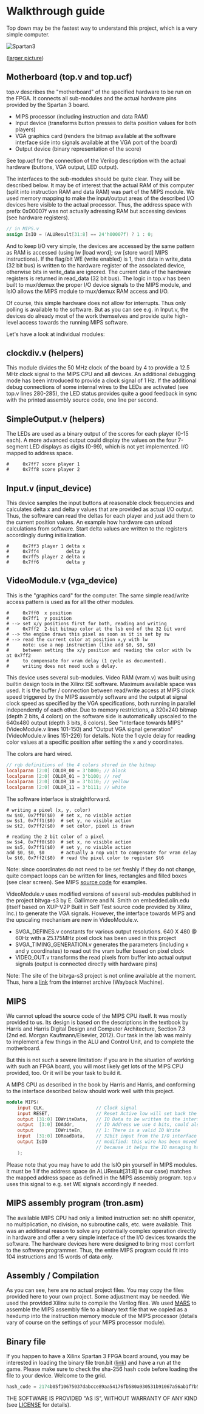 Walkthrough guide
=================
Top down may be the fastest way to understand this project, which is a very simple computer.

![Spartan3][spartan3_small]

([larger picture][spartan3_large])

Motherboard (top.v and top.ucf)
-------------------------------
top.v describes the "motherboard" of the specified hardware to be run on the FPGA. It connects all sub-modules and the actual hardware pins provided by the Spartan 3 board.
- MIPS processor (including instruction and data RAM)
- Input device (transforms button presses to delta position values for both players)
- VGA graphics card (renders the bitmap available at the software interface side into signals available at the VGA port of the board)
- Output device (binary representation of the score)

See top.ucf for the connection of the Verilog description with the actual hardware (buttons, VGA output, LED output).

The interfaces to the sub-modules should be quite clear. They will be described below. It may be of interest that the actual RAM of this computer (split into instruction RAM and data RAM) was part of the MIPS module. We used memory mapping to make the input/output areas of the described I/O devices here visible to the actual processor. Thus, the address space with prefix 0x00007f was not actually adressing RAM but accessing devices (see hardware registers).
```verilog
// in MIPS.v
assign IsIO = (ALUResult[31:8] == 24'h00007f) ? 1 : 0;
```
And to keep I/O very simple, the devices are accessed by the same pattern as RAM is accessed (using lw [load word]; sw [store word] MIPS instructions). If the flag/bit WE (write enabled) is 1, then data in write_data (32 bit bus) is written to the hardware register of the associated device, otherwise bits in write_data are ignored. The current data of the hardware registers is returned in read_data (32 bit bus). The logic in top.v has been built to mux/demux the proper I/O device signals to the MIPS module, and IsIO allows the MIPS module to mux/demux RAM access and I/O.

Of course, this simple hardware does not allow for interrupts. Thus only polling is available to the software. But as you can see e.g. in Input.v, the devices do already most of the work themselves and provide quite high-level access towards the running MIPS software.

Let's have a look at individual modules:

clockdiv.v (helpers)
--------------------
This module divides the 50 MHz clock of the board by 4 to provide a 12.5 MHz clock signal to the MIPS CPU and all devices. An additional debugging mode has been introduced to provide a clock signal of 1 Hz. If the additional debug connections of some internal wires to the LEDs are activated (see top.v lines 280-285), the LED status provides quite a good feedback in sync with the printed assembly source code, one line per second.

SimpleOutput.v (helpers)
------------------------
The LEDs are used as a binary output of the scores for each player (0-15 each). A more advanced output could display the values on the four 7-segment LED displays as digits (0-99), which is not yet implemented.
I/O mapped to address space.
```MIPS_assembly
#     0x7ff7 score player 1
#     0x7ff8 score player 2
```

Input.v (input_device)
----------------------
This device samples the input buttons at reasonable clock frequencies and calculates delta x and delta y values that are provided as actual I/O output. Thus, the software can read the deltas for each player and just add them to the current position values. An example how hardware can unload calculations from software. Start delta values are written to the registers accordingly during initialization.
```MIPS_assembly
#     0x7ff3 player 1 delta x
#     0x7ff4          delta y
#     0x7ff5 player 2 delta x
#     0x7ff6          delta y
```

VideoModule.v (vga_device)
--------------------------
This is the "graphics card" for the computer. The same simple read/write access pattern is used as for all the other modules.
```MIPS_assembly
#     0x7ff0  x position
#     0x7ff1  y position
# --> set x/y positions first for both, reading and writing
#     0x7ff2  2-bit bitmap color at the lsb end of the 32 bit word
# --> the engine draws this pixel as soon as it is set by sw
# --> read the current color at position x,y with lw
#     note: use a nop instruction (like add $0, $0, $0)
#     between setting the x/y position and reading the color with lw at 0x7ff2
#     to compensate for vram delay (1 cycle as documented).
#     writing does not need such a delay.
```

This device uses several sub-modules. Video RAM (vram.v) was built using builtin design tools in the Xilinx ISE software. Maximum available space was used. It is the buffer / connection between read/write access at MIPS clock speed triggered by the MIPS assembly software and the output at signal clock speed as specified by the VGA specifications, both running in parallel independently of each other. Due to memory restrictions, a 320x240 bitmap (depth 2 bits, 4 colors) on the software side is automatically upscaled to the 640x480 output (depth 3 bits, 8 colors). See "Interface towards MIPS" (VideoModule.v lines 101-150) and "Output VGA signal generation" (VideoModule.v lines 151-226) for details. Note the 1 cycle delay for reading color values at a specific position after setting the x and y coordinates.

The colors are hard wired.
```Verilog
// rgb definitions of the 4 colors stored in the bitmap
localparam [2:0] COLOR_00 = 3'b000; // black
localparam [2:0] COLOR_01 = 3'b100; // red
localparam [2:0] COLOR_10 = 3'b110; // yellow
localparam [2:0] COLOR_11 = 3'b111; // white
```

The software interface is straightforward.
```MIPS_assembly
# writing a pixel (x, y, color)
sw $s0, 0x7ff0($0)  # set x, no visible action
sw $s1, 0x7ff1($0)  # set y, no visible action
sw $t2, 0x7ff2($0)  # set color, pixel is drawn

# reading the 2 bit color of a pixel
sw $s4, 0x7ff0($0)  # set x, no visible action
sw $s5, 0x7ff1($0)  # set y, no visible action
add $0, $0, $0      # actually a nop wait to compensate for vram delay
lw $t6, 0x7ff2($0)  # read the pixel color to register $t6
```

Note: since coordinates do not need to be set freshly if they do not change, quite compact loops can be written for lines, rectangles and filled boxes (see clear screen). See MIPS [source code][source] for examples.

VideoModule.v uses modified versions of several sub-modules published in the project bitvga-s3 by E. Gallimore and N. Smith on embedded.olin.edu (itself based on XUP-V2P Built in Self Test source code provided by Xilinx, Inc.) to generate the VGA signals. However, the interface towards MIPS and the upscaling mechanism are new in VideoModule.v.
- SVGA_DEFINES.v constants for various output resolutions. 640 X 480 @ 60Hz with a 25.175MHz pixel clock has been used in this project
- SVGA_TIMING_GENERATION.v generates the parameters (including x and y coordinates) to read out the vram buffer based on pixel clock
- VIDEO_OUT.v transforms the read pixels from buffer into actual output signals (output is connected directly with hardware pins)

Note: The site of the bitvga-s3 project is not online available at the moment. Thus, here a [link][bitvga_s3] from the internet archive (Wayback Machine).


MIPS
----
We cannot upload the source code of the MIPS CPU itself. It was mostly provided to us. Its design is based on the descriptions in the textbook by Harris and Harris Digital Design and Computer Architecture, Section 7.3 (2nd ed. Morgan Kaufmann/Elsevier, 2012). Our task in the lab was mainly to implement a few things in the ALU and Control Unit, and to complete the motherboard.

But this is not such a severe limitation: if you are in the situation of working with such an FPGA board, you will most likely get lots of the MIPS CPU provided, too. Or it will be your task to build it.

A MIPS CPU as described in the book by Harris and Harris, and conforming to the interface described below should work well with this project.
```verilog
module MIPS(
    input CLK,                   // Clock signal
    input RESET,                 // Reset Active low will set back the Program counter
    output [31:0] IOWriteData,   // IO Data to be written to the interface
    output  [3:0] IOAddr,        // IO Address we use 4 bits, could also be more
    output        IOWriteEn,     // 1: There is a valid IO Write
    input  [31:0] IOReadData,    // 32bit input from the I/O interface
    output IsIO                  // modified: this wire has been moved to the interface
                                 // because it helps the IO managing hardware a lot
    );
```

Please note that you may have to add the IsIO pin yourself in MIPS modules. It must be 1 if the address space (in ALUResult[31:8] in our case) matches the mapped address space as defined in the MIPS assembly program. top.v uses this signal to e.g. set WE signals accordingly if needed. 


MIPS assembly program (tron.asm)
--------------------------------
The available MIPS CPU had only a limited instruction set: no shift operator, no multiplication, no division, no subroutine calls, etc. were available. This was an additional reason to solve any potentially complex operation directly in hardware and offer a very simple interface of the I/O devices towards the software. The hardware devices here were designed to bring most comfort to the software programmer. Thus, the entire MIPS program could fit into 104 instructions and 15 words of data only. 


Assembly / Compilation
----------------------
As you can see, here are no actual project files. You may copy the files provided here to your own project. Some adjustment may be needed. We used the provided Xilinx suite to compile the Verilog files. We used [MARS][mars] to assemble the MIPS assembly file to a binary text file that we copied as a hexdump into the instruction memory module of the MIPS processor (details vary of course on the settings of your MIPS processor module).


Binary file
-----------
If you happen to have a Xilinx Spartan 3 FPGA board around, you may be interested in loading the binary file tron.bit ([link][bit]) and have a run at the game. Please make sure to check the sha-256 hash code before loading the file to your device. Welcome to the grid.
```verilog
hash_code = 2174b05f10675037dabcce89aa54176fb580a930531b91067a56ab1f7b50a0da
```
THE SOFTWARE IS PROVIDED "AS IS", WITHOUT WARRANTY OF ANY KIND (see [LICENSE][license] for details).

[spartan3_small]:bin/spartan3_small.png
[spartan3_large]:bin/spartan3_large.png
[source]:MIPS_assembly/tron.asm
[bitvga_s3]:https://web.archive.org/web/20150615044743/http://embedded.olin.edu/xilinx_docs/projects/bitvga-s3.php
[mars]:http://courses.missouristate.edu/KenVollmar/MARS/
[bit]:bin/tron.bit
[license]:LICENSE
